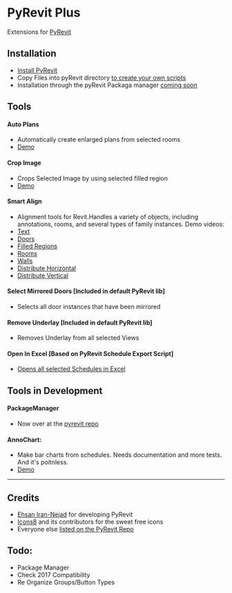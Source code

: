 # PyRevit Plus

Extensions for [PyRevit](https://raw.githubusercontent.com/eirannejad/pyRevit/master/README.md)

## Installation
* [Install PyRevit](https://github.com/eirannejad/pyRevit/)
* Copy Files into pyRevit directory [to create your own scripts](http://eirannejad.github.io/pyRevit/howtoaddscriptsandtabs/)
* Installation through the pyRevit Packaga manager [coming soon](https://github.com/eirannejad/pyRevit/issues/119)

## Tools

#### Auto Plans
* Automatically create enlarged plans from selected rooms
* [Demo](https://vimeo.com/180428842)

#### Crop Image
* Crops Selected Image by using selected filled region
* [Demo](https://vimeo.com/180429233)

#### Smart Align
* Alignment tools for Revit.Handles a variety of objects, including annotations, rooms, and several types of family instances. Demo videos:
* [Text](https://vimeo.com/174676628)
* [Doors](https://vimeo.com/174676630)
* [Filled Regions](https://vimeo.com/174676631)
* [Rooms](https://vimeo.com/174676632)
* [Walls](https://vimeo.com/174676629)
* [Distribute Horizontal](https://vimeo.com/176463031)
* [Distribute Vertical](https://vimeo.com/176463029)

#### Select Mirrored Doors [Included in default PyRevit lib]
* Selects all door instances that have been mirrored

#### Remove Underlay [Included in default PyRevit lib]
* Removes Underlay from all selected Views

#### Open In Excel [Based on PyRevit Schedule Export Script]
* [Opens all selected Schedules in Excel](https://vimeo.com/175722720)

## Tools in Development

#### PackageManager
* Now over at the [pyrevit repo](https://github.com/eirannejad/pyRevit/issues/119)

#### AnnoChart:
* Make bar charts from schedules. Needs documentation and more tests. And it's poitnless.
* [Demo](https://vimeo.com/177012499)

---

## Credits
* [Ehsan Iran-Nejad](https://github.com/eirannejad) for developing PyRevit
* [Icons8](https://icons8.com/) and its contributors for the sweet free icons
* Everyone else  [listed on the PyRevit Repo](https://github.com/eirannejad/pyRevit/blob/master/README.md#credits)

## Todo:
* Package Manager
* Check 2017 Compatibility
* Re Organize Groups/Button Types

